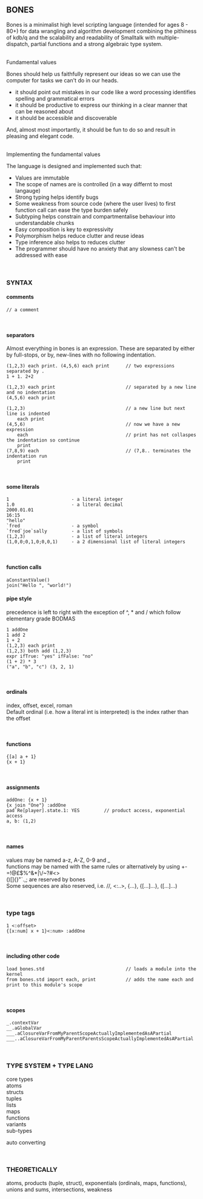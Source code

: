 ## BONES

Bones is a minimalist high level scripting language (intended for ages 8 - 80+) for data wrangling and 
algorithm development combining the pithiness of kdb/q and the scalability and readability of Smalltalk 
with multiple-dispatch, partial functions and a strong algebraic type system.

<br>
Fundamental values

Bones should help us faithfully represent our ideas so we can use the computer for tasks we can't do in our heads.

- it should point out mistakes in our code like a word processing identifies spelling and grammatical errors
- it should be productive to express our thinking in a clear manner that can be reasoned about
- it should be accessible and discoverable

And, almost most importantly, it should be fun to do so and result in pleasing and elegant code.

<br>
Implementing the fundamental values

The language is designed and implemented such that:

- Values are immutable
- The scope of names are is controlled (in a way differnt to most langauge)
- Strong typing helps identify bugs
- Some weakness from source code (where the user lives) to first function call can ease the type burden safely
- Subtyping helps constrain and compartmentalise behaviour into understandable chunks
- Easy composition is key to expressivity
- Polymorphism helps reduce clutter and reuse ideas
- Type inference also helps to reduces clutter
- The programmer should have no anxiety that any slowness can't be addressed with ease

<br>

### SYNTAX

#### comments

```
// a comment
```

<br>

#### separators
Almost everything in bones is an expression. These are separated by either by full-stops, or by, 
new-lines with no following indentation.

```
(1,2,3) each print. (4,5,6) each print      // two expressions separated by .
1 + 1. 2+2
```

```
(1,2,3) each print                          // separated by a new line and no indentation
(4,5,6) each print
```

```
(1,2,3)                                     // a new line but next line is indented
    each print
(4,5,6)                                     // now we have a new expression
    each                                    // print has not collaspes the indentation so continue
    print
(7,8,9) each                                // (7,8.. terminates the indentation run
    print
```

<br>

#### some literals

```
1                       - a literal integer
1.0                     - a literal decimal
2000.01.01
16:15
"hello"
`fred                   - a symbol
`fred`joe`sally         - a list of symbols
(1,2,3)                 - a list of literal integers
(1,0,0;0,1,0;0,0,1)     - a 2 dimensional list of literal integers
```

<br>

#### function calls
```
aConstantValue()
join("Hello ", "world!")
```

#### pipe style

precedence is left to right with the exception of ^, * and / which follow elementary grade BODMAS

```
1 addOne
1 add 2
1 + 2
(1,2,3) each print
(1,2,3) both add (1,2,3)
expr ifTrue: "yes" ifFalse: "no"
(1 + 2) * 3
("a", "b", "c") (3, 2, 1)
```


<br>

#### ordinals
index, offset, excel, roman \
Default ordinal (i.e. how a literal int is interpreted) is the index rather than the offset

<br>

#### functions
```
{[a] a + 1}
{x + 1}
```

<br>

#### assignments
```
addOne: {x + 1}
{x join "One"} :addOne
pad`Re[player].state.1: YES         // product access, exponential access
a, b: (1,2)
```

<br>

#### names
values may be named a-z, A-Z, 0-9 and _ \
functions may be named with the same rules or alternatively by using +-=!@£$%^&*|\\/~?#<> \
()[]{}"`.,; are reserved by bones \
Some sequences are also reserved, i.e. //, <:..>, {...}, {[...]...}, ([...]...)

<br>

### type tags
```
1 <:offset>
{[x:num] x + 1}<:num> :addOne
```

<br>

#### including other code
```
load bones.std                              // loads a module into the kernel
from bones.std import each, print           // adds the name each and print to this module's scope
```

<br>

#### scopes
```
_.contextVar
__.aGlobalVar
___.aClosureVarFromMyParentScopeActuallyImplementedAsAPartial
___..aClosureVarFromMyParentParentsScopeActuallyImplementedAsAPartial
```

<br>

### TYPE SYSTEM + TYPE LANG

core types \
atoms \
structs \
tuples \
lists \
maps \
functions \
variants \
sub-types 

auto converting

<br>

### THEORETICALLY

atoms, products (tuple, struct), exponentials (ordinals, maps, functions), unions and sums, 
intersections, weakness

